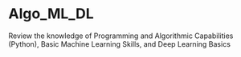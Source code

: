 # Algo_ML_DL
Review the knowledge of Programming and Algorithmic Capabilities (Python), Basic Machine Learning Skills, and Deep Learning Basics
